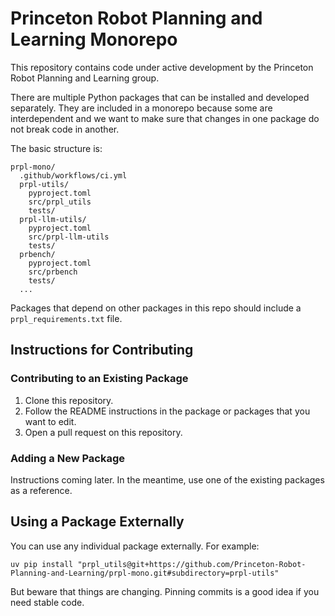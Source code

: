 # Princeton Robot Planning and Learning Monorepo

This repository contains code under active development by the Princeton Robot Planning and Learning group.

There are multiple Python packages that can be installed and developed separately. They are included in a monorepo because some are interdependent and we want to make sure that changes in one package do not break code in another.

The basic structure is:
```
prpl-mono/
  .github/workflows/ci.yml
  prpl-utils/
    pyproject.toml
    src/prpl_utils
    tests/
  prpl-llm-utils/
    pyproject.toml
    src/prpl-llm-utils
    tests/
  prbench/
    pyproject.toml
    src/prbench
    tests/
  ...
```

Packages that depend on other packages in this repo should include a `prpl_requirements.txt` file.

## Instructions for Contributing

### Contributing to an Existing Package
1. Clone this repository.
2. Follow the README instructions in the package or packages that you want to edit.
3. Open a pull request on this repository.

### Adding a New Package
Instructions coming later. In the meantime, use one of the existing packages as a reference.

## Using a Package Externally
You can use any individual package externally. For example:
```
uv pip install "prpl_utils@git+https://github.com/Princeton-Robot-Planning-and-Learning/prpl-mono.git#subdirectory=prpl-utils"
```
But beware that things are changing. Pinning commits is a good idea if you need stable code.

